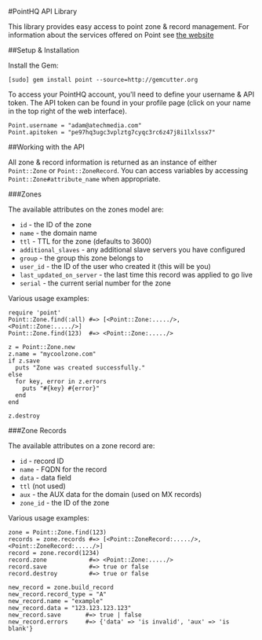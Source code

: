 #PointHQ API Library

This library provides easy access to point zone & record management. For information about the 
services offered on Point see [the website](http://pointhq.com)

##Setup & Installation

Install the Gem:

    [sudo] gem install point --source=http://gemcutter.org

To access your PointHQ account, you'll need to define your username & API token. The API token
can be found in your profile page (click on your name in the top right of the web interface).

    Point.username = "adam@atechmedia.com"
    Point.apitoken = "pe97hq3ugc3vplztg7cyqc3rc6z47j8i1lxlssx7"
    
##Working with the API

All zone & record information is returned as an instance of either `Point::Zone` or `Point::ZoneRecord`. 
You can access variables by accessing `Point::Zone#attribute_name` when appropriate.

###Zones

The available attributes on the zones model are:

* `id` - the ID of the zone
* `name` - the domain name
* `ttl` - TTL for the zone (defaults to 3600)
* `additional_slaves` - any additional slave servers you have configured
* `group` - the group this zone belongs to
* `user_id` - the ID of the user who created it (this will be you)
* `last_updated_on_server` - the last time this record was applied to go live
* `serial` - the current serial number for the zone

Various usage examples:
  
    require 'point'
    Point::Zone.find(:all) #=> [<Point::Zone:...../>, <Point::Zone:...../>]
    Point::Zone.find(123)  #=> <Point::Zone:...../>
    
    z = Point::Zone.new
    z.name = "mycoolzone.com"
    if z.save
      puts "Zone was created successfully."
    else
      for key, error in z.errors
        puts "#{key} #{error}"
      end
    end

    z.destroy
    
###Zone Records

The available attributes on a zone record are:

* `id` - record ID
* `name` - FQDN for the record
* `data` - data field
* `ttl` (not used)
* `aux` - the AUX data for the domain (used on MX records)
* `zone_id` - the ID of the zone

Various usage examples:

    zone = Point::Zone.find(123)
    records = zone.records #=> [<Point::ZoneRecord:...../>, <Point::ZoneRecord:...../>]
    record = zone.record(1234)
    record.zone            #=> <Point::Zone:...../>
    record.save            #=> true or false
    record.destroy         #=> true or false
  
    new_record = zone.build_record
    new_record.record_type = "A"
    new_record.name = "example"
    new_record.data = "123.123.123.123"
    new_record.save       #=> true | false
    new_record.errors     #=> {'data' => 'is invalid', 'aux' => 'is blank'}
        
